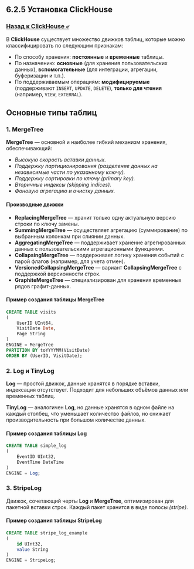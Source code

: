 ## 6.2.5 Установка ClickHouse

### [Назад к ClickHouse ⤶](/data/Module6/data/clickhouse.md)

В **ClickHouse** существует множество движков таблиц, которые можно классифицировать по следующим признакам:
- По способу хранения: **постоянные** и **временные** таблицы.  
- По назначению: **основные** (для хранения пользовательских данных), **вспомогательные** (для интеграции, агрегации, 
буферизации и т.п.).  
- По поддерживаемым операциям: **модифицируемые** (поддерживают `INSERT`, `UPDATE`, `DELETE`), **только для чтения** 
(например, `VIEW`, `EXTERNAL`).  

## Основные типы таблиц
### 1. MergeTree
**MergeTree** — основной и наиболее гибкий механизм хранения, обеспечивающий:  
- _Высокую скорость вставки данных._  
- _Поддержку партиционирования (разделение данных на независимые части по указанному ключу)._   
- _Поддержку сортировки по ключу (primary key)._  
- _Вторичные индексы (skipping indices)._  
- _Фоновую агрегацию и очистку данных._  

#### Производные движки  
- **ReplacingMergeTree** — хранит только одну актуальную версию строки по ключу замены.  
- **SummingMergeTree** — осуществляет агрегацию (суммирование) по выбранным колонкам при слиянии данных.  
- **AggregatingMergeTree** — поддерживает хранение агрегированных данных с пользовательскими агрегационными функциями.  
- **CollapsingMergeTree** — поддерживает логику хранения событий с парой флагов (например, для учета отмен).  
- **VersionedCollapsingMergeTree** — вариант **CollapsingMergeTree** с поддержкой версионности строк.  
- **GraphiteMergeTree** — специализирован для хранения временных рядов графит-данных.  

#### Пример создания таблицы MergeTree

```sql
CREATE TABLE visits
(
    UserID UInt64,
    VisitDate Date,
    Page String
)
ENGINE = MergeTree
PARTITION BY toYYYYMM(VisitDate)
ORDER BY (UserID, VisitDate);
```

### 2. Log и TinyLog
**Log** — простой движок, данные хранятся в порядке вставки, индексация отсутствует. Подходит для небольших объёмов 
данных или временных таблиц.  

**TinyLog** — аналогичен **Log**, но данные хранятся в одном файле на каждый столбец, что уменьшает количество файлов, 
но снижает производительность при большом количестве данных.  

#### Пример создания таблицы Log

```sql
CREATE TABLE simple_log
(
    EventID UInt32,
    EventTime DateTime
)
ENGINE = Log;
```

### 3. StripeLog
Движок, сочетающий черты **Log** и **MergeTree**, оптимизирован для пакетной вставки строк. Каждый пакет хранится 
в виде полосы _(stripe)_.  

#### Пример создания таблицы StripeLog

```sql
CREATE TABLE stripe_log_example
(
    id UInt32,
    value String
)
ENGINE = StripeLog;
```